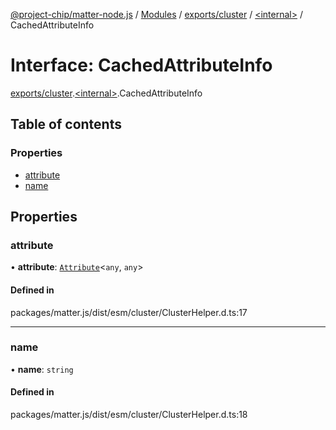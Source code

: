 [@project-chip/matter-node.js](../README.md) / [Modules](../modules.md) / [exports/cluster](../modules/exports_cluster.md) / [\<internal\>](../modules/exports_cluster._internal_.md) / CachedAttributeInfo

# Interface: CachedAttributeInfo

[exports/cluster](../modules/exports_cluster.md).[\<internal\>](../modules/exports_cluster._internal_.md).CachedAttributeInfo

## Table of contents

### Properties

- [attribute](exports_cluster._internal_.CachedAttributeInfo.md#attribute)
- [name](exports_cluster._internal_.CachedAttributeInfo.md#name)

## Properties

### attribute

• **attribute**: [`Attribute`](exports_cluster.Attribute.md)\<`any`, `any`\>

#### Defined in

packages/matter.js/dist/esm/cluster/ClusterHelper.d.ts:17

___

### name

• **name**: `string`

#### Defined in

packages/matter.js/dist/esm/cluster/ClusterHelper.d.ts:18
